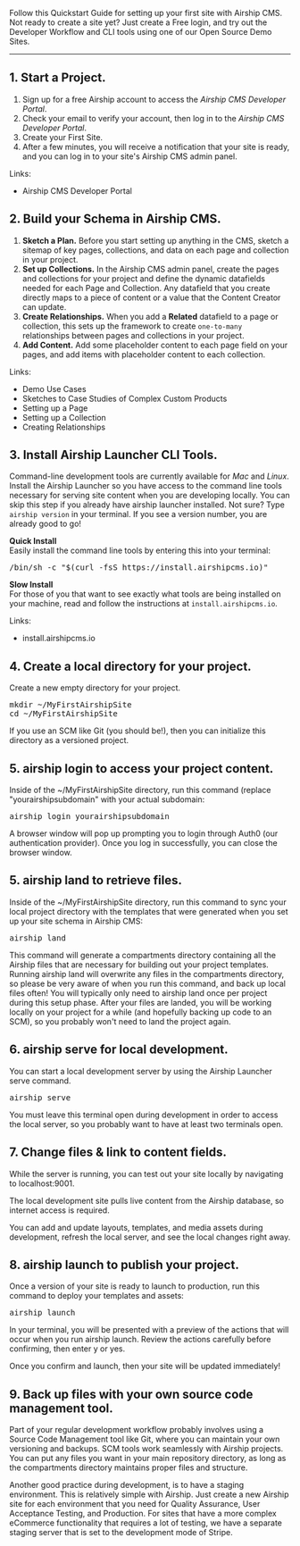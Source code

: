 Follow this Quickstart Guide for setting up your first site with Airship CMS. Not ready to create a site yet? Just create a Free login, and try out the Developer Workflow and CLI tools using one of our Open Source Demo Sites.

---

## 1. Start a Project.
1. Sign up for a free Airship account to access the _Airship CMS Developer Portal_.
2. Check your email to verify your account, then log in to the _Airship CMS Developer Portal_.
3. Create your First Site.
4. After a few minutes, you will receive a notification that your site is ready, and you can log in to your site's Airship CMS admin panel.

Links:
- Airship CMS Developer Portal

## 2. Build your Schema in Airship CMS.
1. **Sketch a Plan.** Before you start setting up anything in the CMS, sketch a sitemap of key pages, collections, and data on each page and collection in your project.
2. **Set up Collections.** In the Airship CMS admin panel, create the pages and collections for your project and define the dynamic datafields needed for each Page and Collection. Any datafield that you create directly maps to a piece of content or a value that the Content Creator can update.
3. **Create Relationships.** When you add a **Related** datafield to a page or collection, this sets up the framework to create `one-to-many` relationships between pages and collections in your project.
4. **Add Content.** Add some placeholder content to each page field on your pages, and add items with placeholder content to each collection.

Links:
- Demo Use Cases
- Sketches to Case Studies of Complex Custom Products
- Setting up a Page
- Setting up a Collection
- Creating Relationships

## 3. Install Airship Launcher CLI Tools.
Command-line development tools are currently available for _Mac_ and _Linux_. Install the Airship Launcher so you have access to the command line tools necessary for serving site content when you are developing locally. You can skip this step if you already have airship launcher installed. Not sure? Type `airship version` in your terminal. If you see a version number, you are already good to go!

**Quick Install**  
Easily install the command line tools by entering this into your terminal:
<pre>
/bin/sh -c "$(curl -fsS https://install.airshipcms.io)"
</pre>

**Slow Install**  
For those of you that want to see exactly what tools are being installed on your machine, read and follow the instructions at `install.airshipcms.io`.

Links:
- install.airshipcms.io

## 4. Create a local directory for your project.
Create a new empty directory for your project.
<pre>
mkdir ~/MyFirstAirshipSite
cd ~/MyFirstAirshipSite
</pre>
If you use an SCM like Git (you should be!), then you can initialize this directory as a versioned project.

## 5. <span class="code">airship login</span> to access your project content.
Inside of the <span class="code">~/MyFirstAirshipSite directory</span>, run this command (replace "yourairshipsubdomain" with your actual subdomain:
<pre>
airship login yourairshipsubdomain</span>
</pre>
A browser window will pop up prompting you to login through Auth0 (our authentication provider). Once you log in successfully, you can close the browser window.

## 5. <span class="code">airship land</span> to retrieve files.
Inside of the <span class="code">~/MyFirstAirshipSite directory</span>, run this command to sync your local project directory with the templates that were generated when you set up your site schema in Airship CMS:
<pre>airship land</pre>
This command will generate a <span class="code">compartments</span> directory containing all the Airship files that are necessary for building out your project templates. Running <span class="code">airship land</span> will overwrite any files in the <span class="code">compartments</span> directory, so please be very aware of when you run this command, and back up local files often! You will typically only need to <span class="code">airship land</span> once per project during this setup phase. After your files are landed, you will be working locally on your project for a while (and hopefully backing up code to an SCM), so you probably won't need to land the project again.

## 6. <span class="code">airship serve</span> for local development.
<p>You can start a local development server by using the Airship Launcher serve command.</p>
<pre>
airship serve
</pre>
<p>You must leave this terminal open during development in order to access the local server, so you probably want to have at least two terminals open.
</p>

## 7. Change files & link to content fields.
<p>While the server is running, you can test out your site locally by navigating to <span class="code">localhost:9001</span>.
<p>The local development site pulls live content from the Airship database, so internet access is required.</p>
<p>You can add and update layouts, templates, and media assets during development, refresh the local server, and see the local changes right away.</p>

## 8. <span class="code">airship launch</span> to publish your project.
<p>Once a version of your site is ready to launch to production, run this command to deploy your templates and assets:</p>
<pre>airship launch</pre>
<p>In your terminal, you will be presented with a preview of the actions that will occur when you run <span class="code">airship launch</span>. Review the actions carefully before confirming, then enter <span class="code">y</span> or <span class="code">yes</span>.
<p>Once you confirm and launch, then your site will be updated immediately!</p>

## 9. Back up files with your own source code management tool.
<p>Part of your regular development workflow probably involves using a Source Code Management tool like Git, where you can maintain your own versioning and backups. SCM tools work seamlessly with Airship projects. You can put any files you want in your main repository directory, as long as the <span class="code">compartments</span> directory maintains proper files and structure.</p>
<p>Another good practice during development, is to have a staging environment. This is relatively simple with Airship. Just create a new Airship site for each environment that you need for Quality Assurance, User Acceptance Testing, and Production. For sites that have a more complex eCommerce functionality that requires a lot of testing, we have a separate staging server that is set to the development mode of Stripe.</p>
